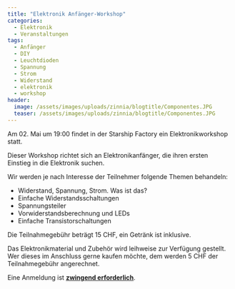```yaml
---
title: "Elektronik Anfänger-Workshop"
categories:
  - Elektronik
  - Veranstaltungen
tags:
  - Anfänger
  - DIY
  - Leuchtdioden
  - Spannung
  - Strom
  - Widerstand
  - elektronik
  - workshop
header:
  image: /assets/images/uploads/zinnia/blogtitle/Componentes.JPG
  teaser: /assets/images/uploads/zinnia/blogtitle/Componentes.JPG
---
```


Am 02. Mai um 19:00 findet in der Starship Factory ein Elektronikworkshop statt.

Dieser Workshop richtet sich an Elektronikanfänger, die ihren ersten Einstieg in die Elektronik suchen.

Wir werden je nach Interesse der Teilnehmer folgende Themen behandeln:

- Widerstand, Spannung, Strom. Was ist das?
- Einfache Widerstandsschaltungen
- Spannungsteiler
- Vorwiderstandsberechnung und LEDs
- Einfache Transistorschaltungen

Die Teilnahmegebühr beträgt 15 CHF, ein Getränk ist inklusive.

Das Elektronikmaterial und Zubehör wird leihweise zur Verfügung gestellt.  
Wer dieses im Anschluss gerne kaufen möchte, dem werden 5 CHF der Teilnahmegebühr angerechnet.

Eine Anmeldung ist [**zwingend erforderlich**](mailto:board@lists.starship-factory.ch?subject=Anmeldung%20Elektronik%20Workshop&body=Liebe%20Starship-o-nauten%0A%0AGerne%20nehme%20ich%20am%2002.%20Mai%20am%20Elektronik%20Workshop%20teil.%0A%0AIch%20w%C3%BCrde%20gerne%20noch%20folgende%20Themen%20behandelt%20sehen%3A%0A%0A%0ADie%2015%20CHF%20Teilnahmegeb%C3%BChr%20bringe%20ich%20in%20bar%20mit.%0A%0ALiebe%20Gr%C3%BCsse%0A).


